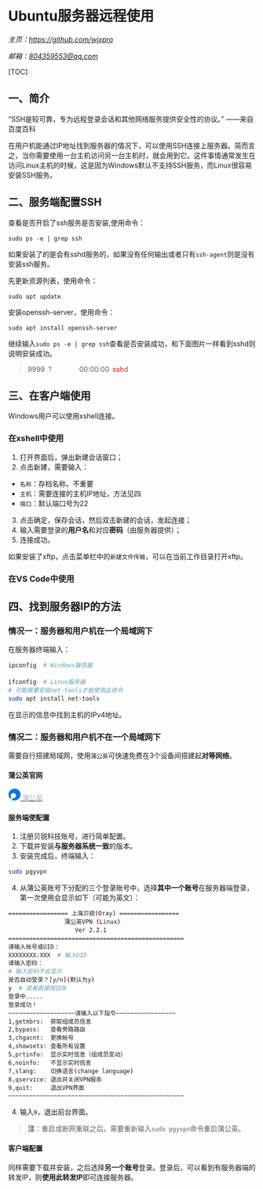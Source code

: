 # **Ubuntu服务器远程使用**
*主页：https://github.com/wjxpro*

*邮箱：804359553@qq.com*

[TOC]

## 一、简介
“SSH是较可靠，专为远程登录会话和其他网络服务提供安全性的协议。” ——来自百度百科

在用户机能通过IP地址找到服务器的情况下，可以使用SSH连接上服务器。简而言之，当你需要使用一台主机访问另一台主机时，就会用到它。这件事情通常发生在访问Linux主机的时候，这是因为Windows默认不支持SSH服务，而Linux很容易安装SSH服务。

## 二、服务端配置SSH
查看是否开启了ssh服务是否安装,使用命令：
```shell
sudo ps -e | grep ssh
```
如果安装了的是会有sshd服务的，如果没有任何输出或者只有`ssh-agent`则是没有安装ssh服务。

先更新资源列表，使用命令：
```shell
sudo apt update
```
安装openssh-server，使用命令：
```shell
sudo apt install openssh-server
```
继续输入`sudo ps -e | grep ssh`查看是否安装成功，和下面图片一样看到sshd则说明安装成功。

> 9999&ensp;?&ensp;&ensp;&ensp;&ensp;&ensp;&ensp;&ensp;&ensp;00:00:00&ensp;<font color='red'>ssh</font>d

## 三、在客户端使用
Windows用户可以使用xshell连接。

### 在xshell中使用
1. 打开界面后，弹出新建会话窗口；
2. 点击新建，需要输入：
+ `名称`：存档名称，不重要
+ `主机`：需要连接的主机IP地址，方法见四
+ `端口`：默认端口号为22
3. 点击确定，保存会话，然后双击新建的会话，发起连接；
4. 输入需要登录的**用户名**和对应**密码**（由服务器提供）；
5. 连接成功。

如果安装了xftp，点击菜单栏中的`新建文件传输`，可以在当前工作目录打开xftp。

### 在VS Code中使用

## 四、找到服务器IP的方法
### 情况一：服务器和用户机在一个局域网下
在服务器终端输入：
```bash
ipconfig  # Windows服务器

ifconfig  # Linux服务器
# 可能需要安装net-tools才能使用此命令
sudo apt install net-tools
```
在显示的信息中找到主机的IPv4地址。

### 情况二：服务器和用户机不在一个局域网下
需要自行搭建局域网，使用`蒲公英`可快速免费在3个设备间搭建起**对等网络**。
#### 蒲公英官网
<a href="https://pgy.oray.com/" target="-blank" title="蒲公英SD-WAN">
<img src="img/icon_pgy.png" height="24"> <span style="color: #b1b1b1;">蒲公英</span></a>

#### 服务端使配置
1. 注册贝锐科技账号，进行简单配置。
2. 下载并安装**与服务器系统一致**的版本。
3. 安装完成后，终端输入：
```sh
sudo pgyvpn
```
4. 从蒲公英账号下分配的三个登录账号中，选择**其中一个账号**在服务器端登录，第一次使用会显示如下（可能为英文）：
```sh
================= 上海贝锐(Oray) =================
	            蒲公英VPN (Linux)			
		           Ver 2.2.1				
==================================================
请输入帐号或UID：
XXXXXXXX:XXX  # 输入UID
请输入密码：
# 输入密码不会显示
是否自动登录？[y/n](默认为y)
y  # 或者直接按回车
登录中.....
登录成功！
~~~~~~~~~~~~~~~~~~~请输入以下指令~~~~~~~~~~~~~~~~~
1,getmbrs:	获取组成员信息			
2,bypass:	查看旁路路由			
3,chgacnt:	更换帐号			
4,showsets:	查看所有设置			
5,prtinfo:	显示实时信息（组成员变动）			
6,noinfo:	不显示实时信息			
7,slang:	切换语言(change language)		
8,qservice:	退出并关闭VPN服务			
9,quit:		退出VPN界面			
~~~~~~~~~~~~~~~~~~~~~~~~~~~~~~~~~~~~~~~~~~~~~~~~~~
```
4. 输入`9`，退出前台界面。

> **注**：重启或断网重联之后，需要重新输入`sudo pgyvpn`命令重启蒲公英。
#### 客户端配置
同样需要下载并安装，之后选择**另一个账号**登录。登录后，可以看到有服务器端的转发IP，则**使用此转发IP**即可连接服务器。